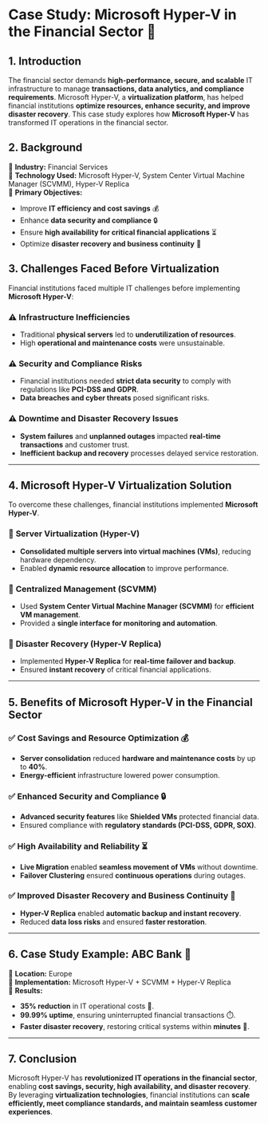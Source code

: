 # **Case Study: Microsoft Hyper-V in the Financial Sector 🏦**

## **1. Introduction**

The financial sector demands **high-performance, secure, and scalable** IT infrastructure to manage **transactions, data analytics, and compliance requirements**. Microsoft Hyper-V, a **virtualization platform**, has helped financial institutions **optimize resources, enhance security, and improve disaster recovery**. This case study explores how **Microsoft Hyper-V** has transformed IT operations in the financial sector.

## **2. Background**

📍 **Industry:** Financial Services  
📍 **Technology Used:** Microsoft Hyper-V, System Center Virtual Machine Manager (SCVMM), Hyper-V Replica  
📍 **Primary Objectives:**

- Improve **IT efficiency and cost savings** 💰
- Enhance **data security and compliance** 🔒
- Ensure **high availability for critical financial applications** ⏳
- Optimize **disaster recovery and business continuity** 🔄

## **3. Challenges Faced Before Virtualization**

Financial institutions faced multiple IT challenges before implementing **Microsoft Hyper-V**:

### ⚠️ **Infrastructure Inefficiencies**

- Traditional **physical servers** led to **underutilization of resources**.
- High **operational and maintenance costs** were unsustainable.

### ⚠️ **Security and Compliance Risks**

- Financial institutions needed **strict data security** to comply with regulations like **PCI-DSS and GDPR**.
- **Data breaches and cyber threats** posed significant risks.

### ⚠️ **Downtime and Disaster Recovery Issues**

- **System failures** and **unplanned outages** impacted **real-time transactions** and customer trust.
- **Inefficient backup and recovery** processes delayed service restoration.

---

## **4. Microsoft Hyper-V Virtualization Solution**

To overcome these challenges, financial institutions implemented **Microsoft Hyper-V**.

### 🔹 **Server Virtualization (Hyper-V)**

- **Consolidated multiple servers into virtual machines (VMs)**, reducing hardware dependency.
- Enabled **dynamic resource allocation** to improve performance.

### 🔹 **Centralized Management (SCVMM)**

- Used **System Center Virtual Machine Manager (SCVMM)** for **efficient VM management**.
- Provided a **single interface for monitoring and automation**.

### 🔹 **Disaster Recovery (Hyper-V Replica)**

- Implemented **Hyper-V Replica** for **real-time failover and backup**.
- Ensured **instant recovery** of critical financial applications.

---

## **5. Benefits of Microsoft Hyper-V in the Financial Sector**

### ✅ **Cost Savings and Resource Optimization** 💰

- **Server consolidation** reduced **hardware and maintenance costs** by up to **40%**.
- **Energy-efficient** infrastructure lowered power consumption.

### ✅ **Enhanced Security and Compliance** 🔒

- **Advanced security features** like **Shielded VMs** protected financial data.
- Ensured compliance with **regulatory standards (PCI-DSS, GDPR, SOX)**.

### ✅ **High Availability and Reliability** ⏳

- **Live Migration** enabled **seamless movement of VMs** without downtime.
- **Failover Clustering** ensured **continuous operations** during outages.

### ✅ **Improved Disaster Recovery and Business Continuity** 🔄

- **Hyper-V Replica** enabled **automatic backup and instant recovery**.
- Reduced **data loss risks** and ensured **faster restoration**.

---

## **6. Case Study Example: ABC Bank 🏦**

📍 **Location:** Europe  
📍 **Implementation:** Microsoft Hyper-V + SCVMM + Hyper-V Replica  
📍 **Results:**

- **35% reduction** in IT operational costs 💸.
- **99.99% uptime**, ensuring uninterrupted financial transactions ⏱️.
- **Faster disaster recovery**, restoring critical systems within **minutes** 🚀.

---

## **7. Conclusion**

Microsoft Hyper-V has **revolutionized IT operations in the financial sector**, enabling **cost savings, security, high availability, and disaster recovery**. By leveraging **virtualization technologies**, financial institutions can **scale efficiently, meet compliance standards, and maintain seamless customer experiences**.
